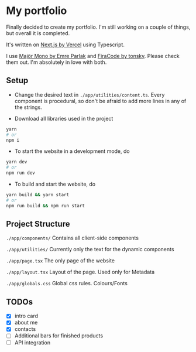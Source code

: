 # My portfolio
Finally decided to create my portfolio.
I'm still working on a couple of things, but overall it is completed.

It's written on [Next.js by Vercel](https://nextjs.org/) using Typescript.

I use [Majör Mono by Emre Parlak](https://www.emreparlak.com/major/) and [FiraCode by tonsky](https://github.com/tonsky/FiraCode). Please check them out. I'm absolutely in love with both.

## Setup

- Change the desired text in `./app/utilities/content.ts`. Every component is procedural, so don't be afraid to add more lines in any of the strings.

- Download all libraries used in the project
```bash
yarn
# or
npm i
```

- To start the website in a development mode, do
```bash
yarn dev
# or
npm run dev
```

- To build and start the website, do
```bash
yarn build && yarn start
# or
npm run build && npm run start
```

## Project Structure
`./app/components/`
Contains all client-side components

`./app/utilities/`
Currently only the text for the dynamic components

`./app/page.tsx`
The only page of the website

`./app/layout.tsx`
Layout of the page. Used only for Metadata

`./app/globals.css`
Global css rules. Colours/Fonts

## TODOs
- [x] intro card
- [x] about me
- [x] contacts
- [ ] Additional bars for finished products
- [ ] API integration
